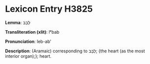 # Lexicon Entry H3825

**Lemma**: לְבַב

**Transliteration (xlit)**: lᵉbab

**Pronunciation**: leb-ab'

**Description**:
(Aramaic) corresponding to לֵבָב; {the heart (as the most interior organ);}; heart.
